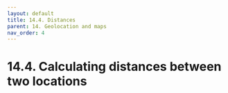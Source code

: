 ```yaml
---
layout: default
title: 14.4. Distances
parent: 14. Geolocation and maps
nav_order: 4
---
```


# 14.4. Calculating distances between two locations
